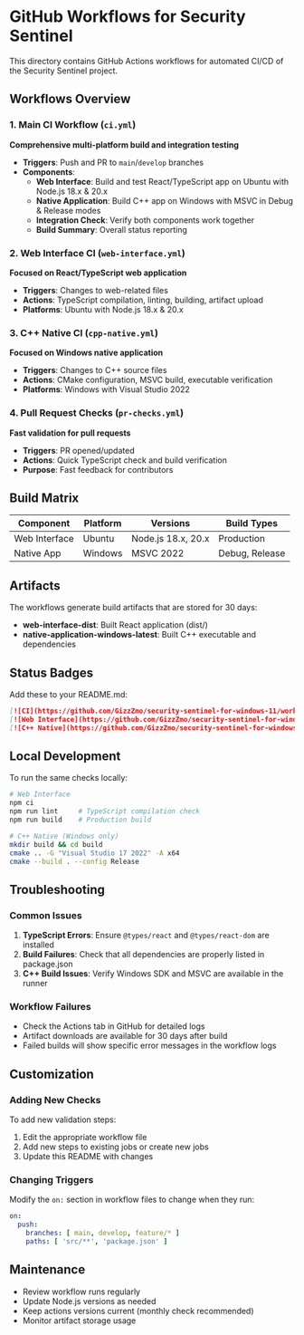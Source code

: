 # GitHub Workflows for Security Sentinel

This directory contains GitHub Actions workflows for automated CI/CD of the Security Sentinel project.

## Workflows Overview

### 1. **Main CI Workflow** (`ci.yml`)
**Comprehensive multi-platform build and integration testing**

- **Triggers**: Push and PR to `main`/`develop` branches
- **Components**:
  - **Web Interface**: Build and test React/TypeScript app on Ubuntu with Node.js 18.x & 20.x
  - **Native Application**: Build C++ app on Windows with MSVC in Debug & Release modes
  - **Integration Check**: Verify both components work together
  - **Build Summary**: Overall status reporting

### 2. **Web Interface CI** (`web-interface.yml`)
**Focused on React/TypeScript web application**

- **Triggers**: Changes to web-related files
- **Actions**: TypeScript compilation, linting, building, artifact upload
- **Platforms**: Ubuntu with Node.js 18.x & 20.x

### 3. **C++ Native CI** (`cpp-native.yml`)
**Focused on Windows native application**

- **Triggers**: Changes to C++ source files
- **Actions**: CMake configuration, MSVC build, executable verification
- **Platforms**: Windows with Visual Studio 2022

### 4. **Pull Request Checks** (`pr-checks.yml`)
**Fast validation for pull requests**

- **Triggers**: PR opened/updated
- **Actions**: Quick TypeScript check and build verification
- **Purpose**: Fast feedback for contributors

## Build Matrix

| Component | Platform | Versions | Build Types |
|-----------|----------|----------|-------------|
| Web Interface | Ubuntu | Node.js 18.x, 20.x | Production |
| Native App | Windows | MSVC 2022 | Debug, Release |

## Artifacts

The workflows generate build artifacts that are stored for 30 days:

- **web-interface-dist**: Built React application (dist/)
- **native-application-windows-latest**: Built C++ executable and dependencies

## Status Badges

Add these to your README.md:

```markdown
[![CI](https://github.com/GizzZmo/security-sentinel-for-windows-11/workflows/Security%20Sentinel%20CI/badge.svg)](https://github.com/GizzZmo/security-sentinel-for-windows-11/actions)
[![Web Interface](https://github.com/GizzZmo/security-sentinel-for-windows-11/workflows/Web%20Interface%20CI/badge.svg)](https://github.com/GizzZmo/security-sentinel-for-windows-11/actions)
[![C++ Native](https://github.com/GizzZmo/security-sentinel-for-windows-11/workflows/C%2B%2B%20Native%20Application%20CI/badge.svg)](https://github.com/GizzZmo/security-sentinel-for-windows-11/actions)
```

## Local Development

To run the same checks locally:

```bash
# Web Interface
npm ci
npm run lint     # TypeScript compilation check
npm run build    # Production build

# C++ Native (Windows only)
mkdir build && cd build
cmake .. -G "Visual Studio 17 2022" -A x64
cmake --build . --config Release
```

## Troubleshooting

### Common Issues

1. **TypeScript Errors**: Ensure `@types/react` and `@types/react-dom` are installed
2. **Build Failures**: Check that all dependencies are properly listed in package.json
3. **C++ Build Issues**: Verify Windows SDK and MSVC are available in the runner

### Workflow Failures

- Check the Actions tab in GitHub for detailed logs
- Artifact downloads are available for 30 days after build
- Failed builds will show specific error messages in the workflow logs

## Customization

### Adding New Checks

To add new validation steps:

1. Edit the appropriate workflow file
2. Add new steps to existing jobs or create new jobs
3. Update this README with changes

### Changing Triggers

Modify the `on:` section in workflow files to change when they run:

```yaml
on:
  push:
    branches: [ main, develop, feature/* ]
    paths: [ 'src/**', 'package.json' ]
```

## Maintenance

- Review workflow runs regularly
- Update Node.js versions as needed
- Keep actions versions current (monthly check recommended)
- Monitor artifact storage usage